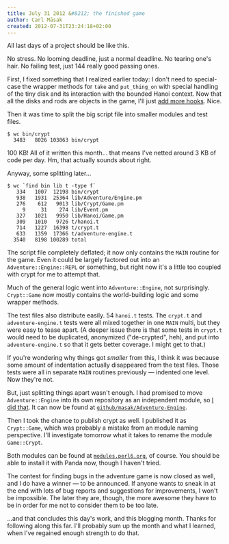 ```yaml
---
title: July 31 2012 &#8212; the finished game
author: Carl Mäsak
created: 2012-07-31T23:24:18+02:00
---
```

All last days of a project should be like this.

No stress. No looming deadline, just a normal deadline. No tearing one's
hair. No failing test, just 144 really good passing ones.

First, I fixed something that I realized earlier today: I don't need to
special-case the wrapper methods for `take` and `put_thing_on` with special
handling of the tiny disk and its interaction with the bounded Hanoi context.
Now that all the disks and rods are objects in the game, I'll just [add more
hooks](https://github.com/masak/crypt/commit/4a89e8f3f057ca8be7d9e448abc9968be991b839).
Nice.

Then it was time to split the big script file into smaller modules and test
files.

    $ wc bin/crypt 
      3483   8026 103863 bin/crypt

100 KB! All of it written this month... that means I've netted around 3 KB of
code per day. Hm, that actually sounds about right.

Anyway, some splitting later...

    $ wc `find bin lib t -type f`
       334   1007  12198 bin/crypt
       938   1931  25364 lib/Adventure/Engine.pm
       276    612   9013 lib/Crypt/Game.pm
         9     31    274 lib/Event.pm
       327   1021   9950 lib/Hanoi/Game.pm
       309   1010   9726 t/hanoi.t
       714   1227  16398 t/crypt.t
       633   1359  17366 t/adventure-engine.t
      3540   8198 100289 total

The script file completely deflated; it now only contains the `MAIN` routine
for the game. Even it could be largely factored out into an
`Adventure::Engine::REPL` or something, but right now it's a little too coupled
with crypt for me to attempt that.

Much of the general logic went into `Adventure::Engine`, not surprisingly.
`Crypt::Game` now mostly contains the world-building logic and some wrapper
methods.

The test files also distribute easily. 54 `hanoi.t` tests. The `crypt.t` and
`adventure-engine.t` tests were all mixed together in one `MAIN` multi, but
they were easy to tease apart. (A deeper issue there is that some tests in
`crypt.t` would need to be duplicated, anonymized ("de-crypted", heh), and put
into `adventure-engine.t` so that it gets better coverage. I might get to
that.)

If you're wondering why things got *smaller* from this, I think it was because
some amount of indentation actually disappeared from the test files. Those
tests were all in separate `MAIN` routines previously &mdash; indented one
level. Now they're not.

But, just splitting things apart wasn't enough. I had promised to move
`Adventure::Engine` into its own repository as an independent module, so [I did
that](https://github.com/masak/crypt/commit/e10a8b7f252667d3fa61b3df44ae6b0fdc09fb79).
It can now be found at
[`github/masak/Adventure-Engine`](https://github.com/masak/Adventure-Engine).

Then I took the chance to publish crypt as well. I published it as
`Crypt::Game`, which was probably a mistake from an module naming perspective.
I'll investigate tomorrow what it takes to rename the module `Game::Crypt`.

Both modules can be found at [`modules.perl6.org`](http://modules.perl6.org/),
of course. You should be able to install it with Panda now, though I haven't
tried.

The contest for finding bugs in the adventure game is now closed as well, and I
do have a winner &mdash; to be announced. If anyone wants to sneak in at the
end with lots of bug reports and suggestions for improvements, I won't be
impossible. The later they are, though, the more awesome they have to be in
order for me not to consider them to be too late.

...and that concludes this day's work, and this blogging month. Thanks for
following along this far. I'll probably sum up the month and what I learned,
when I've regained enough strength to do that.
